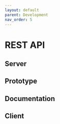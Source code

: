 ```yaml
---
layout: default
parent: Development
nav_order: 5
---
```


# REST API

## Server

## Prototype

## Documentation

## Client
